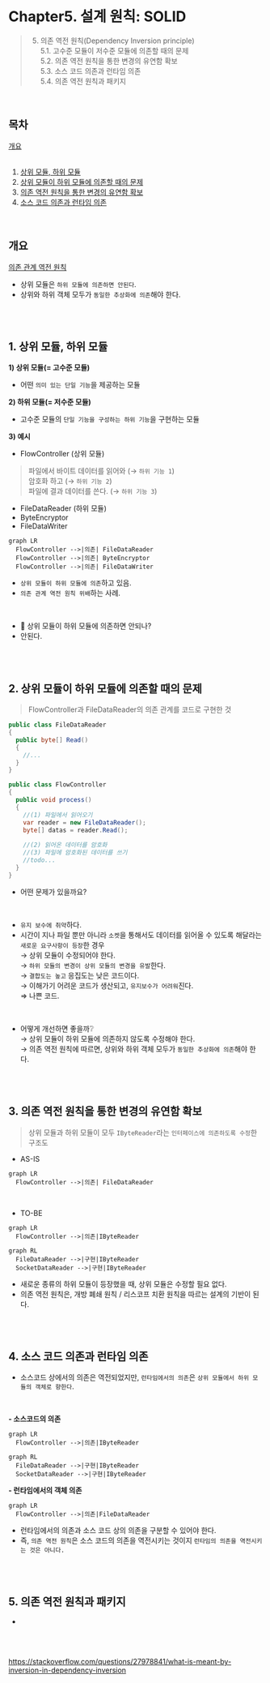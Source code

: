 # Chapter5. 설계 원칙: SOLID

> 5. 의존 역전 원칙(Dependency Inversion principle)   
5.1. 고수준 모듈이 저수준 모듈에 의존할 때의 문제   
5.2. 의존 역전 원칙을 통한 변경의 유연함 확보        
5.3. 소스 코드 의존과 런타임 의존        
5.4. 의존 역전 원칙과 패키지        

</br>

## 목차   

[개요](#개요)  
</br>
1. [상위 모듈, 하위 모듈](#1-상위-모듈-하위-모듈)  
2. [상위 모듈이 하위 모듈에 의존할 때의 문제](#2-상위-모듈이-하위-모듈에-의존할-때의-문제)  
3. [의존 역전 원칙을 통한 변경의 유연함 확보](#3-의존-역전-원칙을-통한-변경의-유연함-확보)  
4. [소스 코드 의존과 런타임 의존](#4-소스-코드-의존과-런타임-의존)  

</br> 

## 개요 	
[의존 관계 역전 원칙](https://ko.wikipedia.org/wiki/%EC%9D%98%EC%A1%B4%EA%B4%80%EA%B3%84_%EC%97%AD%EC%A0%84_%EC%9B%90%EC%B9%99)  

- 상위 모듈은 `하위 모듈에 의존하면 안된다`.   
- 상위와 하위 객체 모두가 `동일한 추상화에 의존`해야 한다.   

</br>
</br>

## 1. 상위 모듈, 하위 모듈 
**1) 상위 모듈(= 고수준 모듈)**   
- 어떤 `의미 있는 단일 기능`을 제공하는 모듈  

**2) 하위 모듈(= 저수준 모듈)**   
- 고수준 모듈의 `단일 기능을 구성하는 하위 기능`을 구현하는 모듈  

**3) 예시** 
- FlowController (상위 모듈) 
>파일에서 바이트 데이터를 읽어와 (→ `하위 기능 1`)  
>암호화 하고  (→ `하위 기능 2`)   
>파일에 결과 데이터를 쓴다.    (→ `하위 기능 3`)   

- FileDataReader (하위 모듈)  
- ByteEncryptor   
- FileDataWriter   

```mermaid 
graph LR
  FlowController -->|의존| FileDataReader
  FlowController -->|의존| ByteEncryptor
  FlowController -->|의존| FileDataWriter
```
- `상위 모듈이 하위 모듈에 의존`하고 있음.   
- `의존 관계 역전 원칙 위배`하는 사례.   

</br>

- 🙋 상위 모듈이 하위 모듈에 의존하면 안되나?
- 안된다.   

</br>
</br>

## 2. 상위 모듈이 하위 모듈에 의존할 때의 문제 

> FlowController과 FileDataReader의 의존 관계를 코드로 구현한 것  

```c#
public class FileDataReader
{
  public byte[] Read()
  {
    //...
  }
}

public class FlowController 
{
  public void process()
  {
    //(1) 파일에서 읽어오기
    var reader = new FileDataReader();
    byte[] datas = reader.Read();
    
    //(2) 읽어온 데이터를 암호화 
    //(3) 파일에 암호화된 데이터를 쓰기
    //todo...
  }
}
```

- 어떤 문제가 있을까요?  

</br>

- `유지 보수에 취약`하다.    
- 시간이 지나 파일 뿐만 아니라 `소켓`을 통해서도 데이터를 읽어올 수 있도록 해달라는 `새로운 요구사항이 등장`한 경우   
→ 상위 모듈이 수정되어야 한다.  
→ `하위 모듈의 변경이 상위 모듈의 변경을 유발`한다.    
→ `결합도는 높고` 응집도는 낮은 코드이다.  
→ 이해가기 어려운 코드가 생산되고, `유지보수가 어려워`진다.     
⇒ 나쁜 코드.     
  
</br>

- 어떻게 개선하면 좋을까❔  
→ 상위 모듈이 하위 모듈에 의존하지 않도록 수정해야 한다.  
→ 의존 역전 원칙에 따르면, 상위와 하위 객체 모두가 `동일한 추상화에 의존`해야 한다.   

</br>
</br>

## 3. 의존 역전 원칙을 통한 변경의 유연함 확보  
> 상위 모듈과 하위 모듈이 모두 `IByteReader`라는 `인터페이스에 의존하도록 수정`한 구조도  
- AS-IS  
```mermaid 
graph LR
  FlowController -->|의존| FileDataReader
```

</br>  

- TO-BE
```mermaid 
graph LR
  FlowController -->|의존|IByteReader  
```

```mermaid 
graph RL 
  FileDataReader -->|구현|IByteReader  
  SocketDataReader -->|구현|IByteReader  
```
- 새로운 종류의 하위 모듈이 등장했을 때, 상위 모듈은 수정할 필요 없다.  
- 의존 역전 원칙은, 개방 폐쇄 원칙 / 리스코프 치환 원칙을 따르는 설계의 기반이 된다.       

</br>
</br>

## 4. 소스 코드 의존과 런타임 의존  

- 소스코드 상에서의 의존은 역전되었지만, `런타임에서의 의존`은 `상위 모듈에서 하위 모듈의 객체로 향한다`.  

</br>

**- 소스코드의 의존**
```mermaid 
graph LR
  FlowController -->|의존|IByteReader  
```
```mermaid 
graph RL 
  FileDataReader -->|구현|IByteReader  
  SocketDataReader -->|구현|IByteReader  
```

**- 런타임에서의 객체 의존**
```mermaid 
graph LR
  FlowController -->|의존|FileDataReader  
```

- 런타임에서의 의존과 소스 코드 상의 의존을 구분할 수 있어야 한다.  
- 즉, `의존 역전 원칙`은 소스 코드의 의존을 역전시키는 것이지 `런타임의 의존을 역전시키는 것은 아니다.`  

</br>
</br>

## 5. 의존 역전 원칙과 패키지  

- 
</br>
</br>

https://stackoverflow.com/questions/27978841/what-is-meant-by-inversion-in-dependency-inversion



